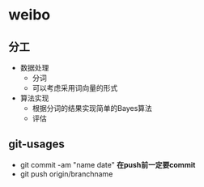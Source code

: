 # weibo
## 分工
- 数据处理
    - 分词
    - 可以考虑采用词向量的形式
- 算法实现
    - 根据分词的结果实现简单的Bayes算法
    - 评估
## git-usages
- git commit -am "name date" __在push前一定要commit__
- git push origin/branchname
